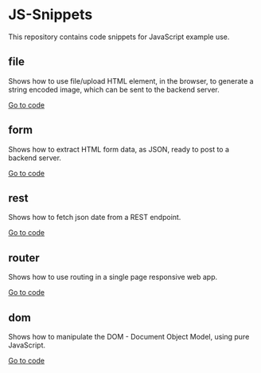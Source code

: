# JS-Snippets
This repository contains code snippets for JavaScript example use.

## file
Shows how to use file/upload HTML element, in the browser, to generate a string encoded image, which can be sent to the backend server.

[Go to code](https://github.com/RonniKahalani/JS-Snippets/tree/master/file)

## form
Shows how to extract HTML form data, as JSON, ready to post to a backend server.

[Go to code](https://github.com/RonniKahalani/JS-Snippets/tree/master/form)

## rest
Shows how to fetch json date from a REST endpoint.

[Go to code](https://github.com/RonniKahalani/JS-Snippets/tree/master/rest)

## router
Shows how to use routing in a single page responsive web app.

[Go to code](https://github.com/RonniKahalani/JS-Snippets/tree/master/router)

## dom
Shows how to manipulate the DOM - Document Object Model, using pure JavaScript.

[Go to code](https://github.com/RonniKahalani/JS-Snippets/tree/master/dom)
